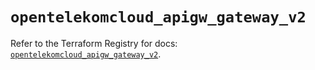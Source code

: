 # `opentelekomcloud_apigw_gateway_v2`

Refer to the Terraform Registry for docs: [`opentelekomcloud_apigw_gateway_v2`](https://registry.terraform.io/providers/opentelekomcloud/opentelekomcloud/1.36.16/docs/resources/apigw_gateway_v2).
